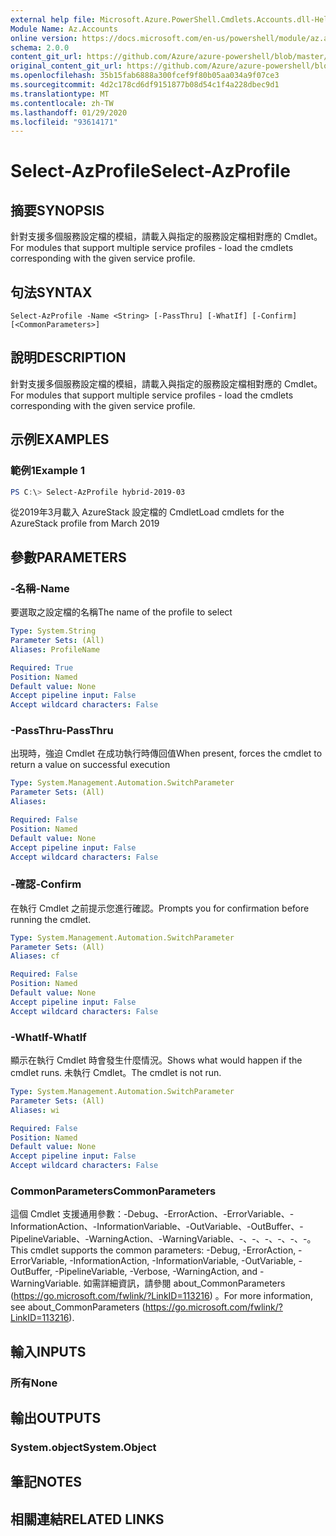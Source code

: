 ```yaml
---
external help file: Microsoft.Azure.PowerShell.Cmdlets.Accounts.dll-Help.xml
Module Name: Az.Accounts
online version: https://docs.microsoft.com/en-us/powershell/module/az.accounts/select-azprofile
schema: 2.0.0
content_git_url: https://github.com/Azure/azure-powershell/blob/master/src/Accounts/Accounts/help/Select-AzProfile.md
original_content_git_url: https://github.com/Azure/azure-powershell/blob/master/src/Accounts/Accounts/help/Select-AzProfile.md
ms.openlocfilehash: 35b15fab6888a300fcef9f80b05aa034a9f07ce3
ms.sourcegitcommit: 4d2c178cd6df9151877b08d54c1f4a228dbec9d1
ms.translationtype: MT
ms.contentlocale: zh-TW
ms.lasthandoff: 01/29/2020
ms.locfileid: "93614171"
---
```

# <span data-ttu-id="1033b-101">Select-AzProfile</span><span class="sxs-lookup"><span data-stu-id="1033b-101">Select-AzProfile</span></span>

## <span data-ttu-id="1033b-102">摘要</span><span class="sxs-lookup"><span data-stu-id="1033b-102">SYNOPSIS</span></span>
<span data-ttu-id="1033b-103">針對支援多個服務設定檔的模組，請載入與指定的服務設定檔相對應的 Cmdlet。</span><span class="sxs-lookup"><span data-stu-id="1033b-103">For modules that support multiple service profiles - load the cmdlets corresponding with the given service profile.</span></span>

## <span data-ttu-id="1033b-104">句法</span><span class="sxs-lookup"><span data-stu-id="1033b-104">SYNTAX</span></span>

```
Select-AzProfile -Name <String> [-PassThru] [-WhatIf] [-Confirm] [<CommonParameters>]
```

## <span data-ttu-id="1033b-105">說明</span><span class="sxs-lookup"><span data-stu-id="1033b-105">DESCRIPTION</span></span>
<span data-ttu-id="1033b-106">針對支援多個服務設定檔的模組，請載入與指定的服務設定檔相對應的 Cmdlet。</span><span class="sxs-lookup"><span data-stu-id="1033b-106">For modules that support multiple service profiles - load the cmdlets corresponding with the given service profile.</span></span>

## <span data-ttu-id="1033b-107">示例</span><span class="sxs-lookup"><span data-stu-id="1033b-107">EXAMPLES</span></span>

### <span data-ttu-id="1033b-108">範例1</span><span class="sxs-lookup"><span data-stu-id="1033b-108">Example 1</span></span>
```powershell
PS C:\> Select-AzProfile hybrid-2019-03
```

<span data-ttu-id="1033b-109">從2019年3月載入 AzureStack 設定檔的 Cmdlet</span><span class="sxs-lookup"><span data-stu-id="1033b-109">Load cmdlets for the AzureStack profile from March 2019</span></span>

## <span data-ttu-id="1033b-110">參數</span><span class="sxs-lookup"><span data-stu-id="1033b-110">PARAMETERS</span></span>

### <span data-ttu-id="1033b-111">-名稱</span><span class="sxs-lookup"><span data-stu-id="1033b-111">-Name</span></span>
<span data-ttu-id="1033b-112">要選取之設定檔的名稱</span><span class="sxs-lookup"><span data-stu-id="1033b-112">The name of the profile to select</span></span>

```yaml
Type: System.String
Parameter Sets: (All)
Aliases: ProfileName

Required: True
Position: Named
Default value: None
Accept pipeline input: False
Accept wildcard characters: False
```

### <span data-ttu-id="1033b-113">-PassThru</span><span class="sxs-lookup"><span data-stu-id="1033b-113">-PassThru</span></span>
<span data-ttu-id="1033b-114">出現時，強迫 Cmdlet 在成功執行時傳回值</span><span class="sxs-lookup"><span data-stu-id="1033b-114">When present, forces the cmdlet to return a value on successful execution</span></span>

```yaml
Type: System.Management.Automation.SwitchParameter
Parameter Sets: (All)
Aliases:

Required: False
Position: Named
Default value: None
Accept pipeline input: False
Accept wildcard characters: False
```

### <span data-ttu-id="1033b-115">-確認</span><span class="sxs-lookup"><span data-stu-id="1033b-115">-Confirm</span></span>
<span data-ttu-id="1033b-116">在執行 Cmdlet 之前提示您進行確認。</span><span class="sxs-lookup"><span data-stu-id="1033b-116">Prompts you for confirmation before running the cmdlet.</span></span>

```yaml
Type: System.Management.Automation.SwitchParameter
Parameter Sets: (All)
Aliases: cf

Required: False
Position: Named
Default value: None
Accept pipeline input: False
Accept wildcard characters: False
```

### <span data-ttu-id="1033b-117">-WhatIf</span><span class="sxs-lookup"><span data-stu-id="1033b-117">-WhatIf</span></span>
<span data-ttu-id="1033b-118">顯示在執行 Cmdlet 時會發生什麼情況。</span><span class="sxs-lookup"><span data-stu-id="1033b-118">Shows what would happen if the cmdlet runs.</span></span>
<span data-ttu-id="1033b-119">未執行 Cmdlet。</span><span class="sxs-lookup"><span data-stu-id="1033b-119">The cmdlet is not run.</span></span>

```yaml
Type: System.Management.Automation.SwitchParameter
Parameter Sets: (All)
Aliases: wi

Required: False
Position: Named
Default value: None
Accept pipeline input: False
Accept wildcard characters: False
```

### <span data-ttu-id="1033b-120">CommonParameters</span><span class="sxs-lookup"><span data-stu-id="1033b-120">CommonParameters</span></span>
<span data-ttu-id="1033b-121">這個 Cmdlet 支援通用參數：-Debug、-ErrorAction、-ErrorVariable、-InformationAction、-InformationVariable、-OutVariable、-OutBuffer、-PipelineVariable、-WarningAction、-WarningVariable、-、-、-、-、-、-。</span><span class="sxs-lookup"><span data-stu-id="1033b-121">This cmdlet supports the common parameters: -Debug, -ErrorAction, -ErrorVariable, -InformationAction, -InformationVariable, -OutVariable, -OutBuffer, -PipelineVariable, -Verbose, -WarningAction, and -WarningVariable.</span></span> <span data-ttu-id="1033b-122">如需詳細資訊，請參閱 about_CommonParameters (https://go.microsoft.com/fwlink/?LinkID=113216) 。</span><span class="sxs-lookup"><span data-stu-id="1033b-122">For more information, see about_CommonParameters (https://go.microsoft.com/fwlink/?LinkID=113216).</span></span>

## <span data-ttu-id="1033b-123">輸入</span><span class="sxs-lookup"><span data-stu-id="1033b-123">INPUTS</span></span>

### <span data-ttu-id="1033b-124">所有</span><span class="sxs-lookup"><span data-stu-id="1033b-124">None</span></span>

## <span data-ttu-id="1033b-125">輸出</span><span class="sxs-lookup"><span data-stu-id="1033b-125">OUTPUTS</span></span>

### <span data-ttu-id="1033b-126">System.object</span><span class="sxs-lookup"><span data-stu-id="1033b-126">System.Object</span></span>
## <span data-ttu-id="1033b-127">筆記</span><span class="sxs-lookup"><span data-stu-id="1033b-127">NOTES</span></span>

## <span data-ttu-id="1033b-128">相關連結</span><span class="sxs-lookup"><span data-stu-id="1033b-128">RELATED LINKS</span></span>
